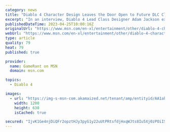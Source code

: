 ```yaml
---
category: news
title: "Diablo 4 Character Design Leaves the Door Open to Future DLC Classes, According to Dev"
excerpt: "In an interview, Diablo 4 Lead Class Designer Adam Jackson explains how the game's class design leaves room for future additions."
publishedDateTime: 2023-04-25T10:00:16Z
originalUrl: "https://www.msn.com/en-xl/entertainment/other/diablo-4-character-design-leaves-the-door-open-to-future-dlc-classes-according-to-dev/ar-AA1akela"
webUrl: "https://www.msn.com/en-xl/entertainment/other/diablo-4-character-design-leaves-the-door-open-to-future-dlc-classes-according-to-dev/ar-AA1akela"
type: article
quality: 79
heat: 79
published: true

provider:
  name: GameRant on MSN
  domain: msn.com

topics:
  - Diablo 4

images:
  - url: "https://img-s-msn-com.akamaized.net/tenant/amp/entityid/AA1akel4.img?h=630&w=1200&m=6&q=60&o=t&l=f&f=jpg"
    width: 1200
    height: 630
    isCached: true

secured: "IjvK1Ge4njDiQFr2opztHJy3pyG1y22uUtPRtsfdjHxqWJts8Iu5Xj0zPOiISDojo4KYdM228cC0DwwAYEDZ61I2L5roWeM73+F909KIxkFLIW7bxKYCyyFeJQnBNdeJcbES0H60rZxBl1syQI7x7t9Wi91A916dinjmbtJWcGpQCFAg30CZvkqVy28ovOZO0THa/b7a5BQkJDNWRUYgRl9wCytdBhizNe9nsOQvwz/PhWMy4y0Yan/ldb1DpLERDLoT5dPg6lKsFawCAw9a+d4lX40/1sRxy6n3OBklxektE/fUTWZWrIu63seyiohrpOj7VaXA/g+Os1wc48jfM3dq/6YoTMnCLcMZW0J6q04=;+a5rF2T7LjqDC1IME2Bw8w=="
---
```


